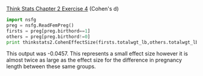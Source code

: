 [Think Stats Chapter 2 Exercise 4](http://greenteapress.com/thinkstats2/html/thinkstats2003.html#toc24) (Cohen's d)

 ``` python
 import nsfg
 preg = nsfg.ReadFemPreg()
 firsts = preg[preg.birthord==1]
 others = preg[preg.birthord!=0]
 print thinkstats2.CohenEffectSize(firsts.totalwgt_lb,others.totalwgt_lb)
 ```

This output was -0.0457. This represents a small effect size however it is almost twice as large as the effect size for the difference in pregnancy length between these same groups.
